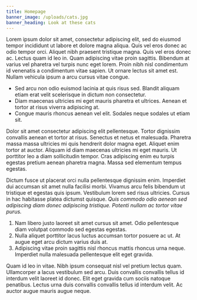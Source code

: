 ```yaml
---
title: Homepage
banner_image: /uploads/cats.jpg
banner_heading: Look at these cats
---
```

Lorem ipsum dolor sit amet, consectetur adipiscing elit, sed do eiusmod tempor incididunt ut labore et dolore magna aliqua. Quis vel eros donec ac odio tempor orci. Aliquet nibh praesent tristique magna. Quis vel eros donec ac. Lectus quam id leo in. Quam adipiscing vitae proin sagittis. Bibendum at varius vel pharetra vel turpis nunc eget lorem. Proin nibh nisl condimentum id venenatis a condimentum vitae sapien. Ut ornare lectus sit amet est. Nullam vehicula ipsum a arcu cursus vitae congue. 

* Sed arcu non odio euismod lacinia at quis risus sed. Blandit aliquam etiam erat velit scelerisque in dictum non consectetur. 
* Diam maecenas ultricies mi eget mauris pharetra et ultrices. Aenean et tortor at risus viverra adipiscing at.
* Congue mauris rhoncus aenean vel elit. Sodales neque sodales ut etiam sit. 

Dolor sit amet consectetur adipiscing elit pellentesque. Tortor dignissim convallis aenean et tortor at risus. Senectus et netus et malesuada. Pharetra massa massa ultricies mi quis hendrerit dolor magna eget. Aliquet enim tortor at auctor. Aliquam id diam maecenas ultricies mi eget mauris. Ut porttitor leo a diam sollicitudin tempor. Cras adipiscing enim eu turpis egestas pretium aenean pharetra magna. Massa sed elementum tempus egestas.

Dictum fusce ut placerat orci nulla pellentesque dignissim enim. Imperdiet dui accumsan sit amet nulla facilisi morbi. Vivamus arcu felis bibendum ut tristique et egestas quis ipsum. Vestibulum lorem sed risus ultricies. Cursus in hac habitasse platea dictumst quisque. _Quis commodo odio aenean sed adipiscing diam donec adipiscing tristique. Potenti nullam ac tortor vitae purus._

1. Nam libero justo laoreet sit amet cursus sit amet. Odio pellentesque diam volutpat commodo sed egestas egestas.
2. Nulla aliquet porttitor lacus luctus accumsan tortor posuere ac ut. At augue eget arcu dictum varius duis at.
3. Adipiscing vitae proin sagittis nisl rhoncus mattis rhoncus urna neque. Imperdiet nulla malesuada pellentesque elit eget gravida.

Quam id leo in vitae. Nibh ipsum consequat nisl vel pretium lectus quam. Ullamcorper a lacus vestibulum sed arcu. Duis convallis convallis tellus id interdum velit laoreet id donec. Elit eget gravida cum sociis natoque penatibus. Lectus urna duis convallis convallis tellus id interdum velit. Ac auctor augue mauris augue neque.